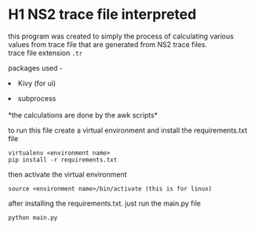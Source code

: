 # H1 NS2 trace file interpreted
this program was created to simply the process of calculating various values from trace file that are generated from NS2 trace files.<br>trace file extension `.tr`

packages used - <li>Kivy (for ui)
<li> subprocess
<br><br>
*the calculations are done by the awk scripts*

to run this file create a virtual environment and install the requirements.txt file

```
virtualenv <environment name>
pip install -r requirements.txt
```
then activate the virtual environment
```
source <environment name>/bin/activate (this is for linux)
```
after installing the requirements.txt. just run the main.py file
```
python main.py
```
